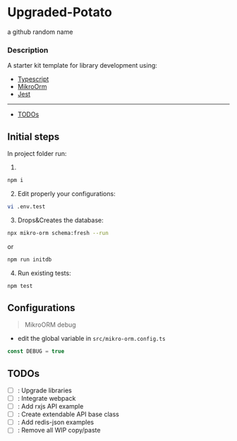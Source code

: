 # Upgraded-Potato
 a github random name

### Description
A starter kit template for library development using:
 - [Typescript](https://www.typescriptlang.org/docs/)
 - [MikroOrm](https://mikro-orm.io/docs/quick-start)
 - [Jest](https://jestjs.io/docs/getting-started)
 ---
 - [TODOs](#todos)

## Initial steps

In project folder run:

1.

```bash
npm i
```

2.  Edit properly your configurations:

```bash
vi .env.test
```

3.  Drops&Creates the database:

```bash
npx mikro-orm schema:fresh --run
```

or

```bash
npm run initdb
```

4.  Run existing tests:

```bash
npm test
```

## Configurations

 > MikroORM debug
 - edit the global variable in `src/mikro-orm.config.ts`
```typescript
const DEBUG = true
```

## TODOs
 - [ ] : Upgrade libraries
 - [ ] : Integrate webpack
 - [ ] : Add rxjs API example
 - [ ] : Create extendable API base class
 - [ ] : Add redis-json examples
 - [ ] : Remove all WIP copy/paste
